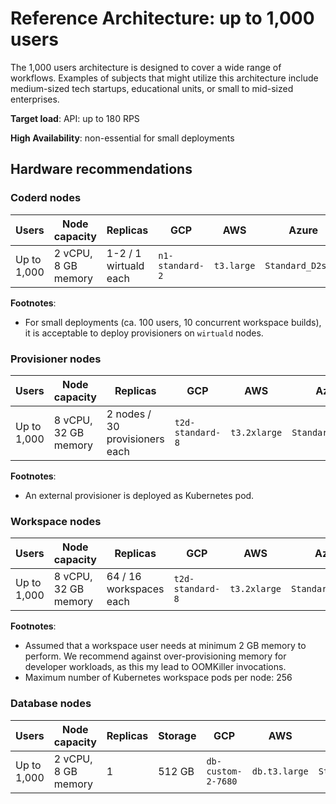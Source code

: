 # Reference Architecture: up to 1,000 users

The 1,000 users architecture is designed to cover a wide range of workflows.
Examples of subjects that might utilize this architecture include medium-sized
tech startups, educational units, or small to mid-sized enterprises.

**Target load**: API: up to 180 RPS

**High Availability**: non-essential for small deployments

## Hardware recommendations

### Coderd nodes

| Users       | Node capacity       | Replicas            | GCP             | AWS        | Azure             |
| ----------- | ------------------- | ------------------- | --------------- | ---------- | ----------------- |
| Up to 1,000 | 2 vCPU, 8 GB memory | 1-2 / 1 wirtuald each | `n1-standard-2` | `t3.large` | `Standard_D2s_v3` |

**Footnotes**:

- For small deployments (ca. 100 users, 10 concurrent workspace builds), it is
  acceptable to deploy provisioners on `wirtuald` nodes.

### Provisioner nodes

| Users       | Node capacity        | Replicas                       | GCP              | AWS          | Azure             |
| ----------- | -------------------- | ------------------------------ | ---------------- | ------------ | ----------------- |
| Up to 1,000 | 8 vCPU, 32 GB memory | 2 nodes / 30 provisioners each | `t2d-standard-8` | `t3.2xlarge` | `Standard_D8s_v3` |

**Footnotes**:

- An external provisioner is deployed as Kubernetes pod.

### Workspace nodes

| Users       | Node capacity        | Replicas                | GCP              | AWS          | Azure             |
| ----------- | -------------------- | ----------------------- | ---------------- | ------------ | ----------------- |
| Up to 1,000 | 8 vCPU, 32 GB memory | 64 / 16 workspaces each | `t2d-standard-8` | `t3.2xlarge` | `Standard_D8s_v3` |

**Footnotes**:

- Assumed that a workspace user needs at minimum 2 GB memory to perform. We
  recommend against over-provisioning memory for developer workloads, as this my
  lead to OOMKiller invocations.
- Maximum number of Kubernetes workspace pods per node: 256

### Database nodes

| Users       | Node capacity       | Replicas | Storage | GCP                | AWS           | Azure             |
| ----------- | ------------------- | -------- | ------- | ------------------ | ------------- | ----------------- |
| Up to 1,000 | 2 vCPU, 8 GB memory | 1        | 512 GB  | `db-custom-2-7680` | `db.t3.large` | `Standard_D2s_v3` |
